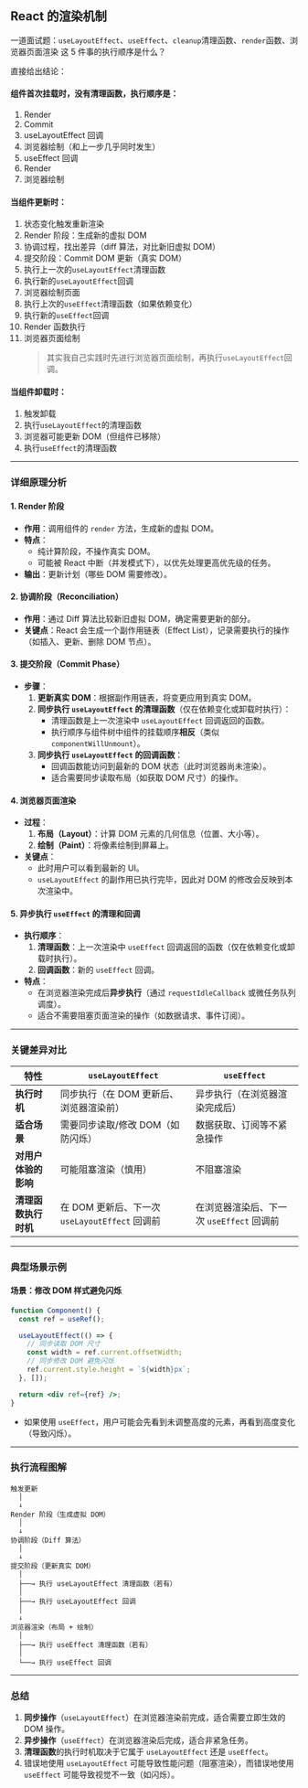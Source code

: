 ## React 的渲染机制

一道面试题：`useLayoutEffect`、`useEffect`、`cleanup`清理函数、`render`函数、浏览器页面渲染 这 5 件事的执行顺序是什么？

直接给出结论：

#### 组件首次挂载时，没有清理函数，执行顺序是：

1. Render
2. Commit
3. useLayoutEffect 回调
4. 浏览器绘制（和上一步几乎同时发生）
5. useEffect 回调
6. Render
7. 浏览器绘制

#### 当组件更新时：

1. 状态变化触发重新渲染
2. Render 阶段：生成新的虚拟 DOM
3. 协调过程，找出差异（diff 算法，对比新旧虚拟 DOM）
4. 提交阶段：Commit DOM 更新（真实 DOM）
5. 执行上一次的`useLayoutEffect`清理函数
6. 执行新的`useLayoutEffect`回调
7. 浏览器绘制页面
8. 执行上次的`useEffect`清理函数（如果依赖变化）
9. 执行新的`useEffect`回调
10. Render 函数执行
11. 浏览器页面绘制
    > 其实我自己实践时先进行浏览器页面绘制，再执行`useLayoutEffect`回调。

#### 当组件卸载时：

1. 触发卸载
2. 执行`useLayoutEffect`的清理函数
3. 浏览器可能更新 DOM（但组件已移除）
4. 执行`useEffect`的清理函数

---

### 详细原理分析

#### 1. **Render 阶段**

- **作用**：调用组件的 `render` 方法，生成新的虚拟 DOM。
- **特点**：
  - 纯计算阶段，不操作真实 DOM。
  - 可能被 React 中断（并发模式下），以优先处理更高优先级的任务。
- **输出**：更新计划（哪些 DOM 需要修改）。

#### 2. **协调阶段（Reconciliation）**

- **作用**：通过 Diff 算法比较新旧虚拟 DOM，确定需要更新的部分。
- **关键点**：React 会生成一个副作用链表（Effect List），记录需要执行的操作（如插入、更新、删除 DOM 节点）。

#### 3. **提交阶段（Commit Phase）**

- **步骤**：
  1. **更新真实 DOM**：根据副作用链表，将变更应用到真实 DOM。
  2. **同步执行 `useLayoutEffect` 的清理函数**（仅在依赖变化或卸载时执行）：
     - 清理函数是上一次渲染中 `useLayoutEffect` 回调返回的函数。
     - 执行顺序与组件树中组件的挂载顺序**相反**（类似 `componentWillUnmount`）。
  3. **同步执行 `useLayoutEffect` 的回调函数**：
     - 回调函数能访问到最新的 DOM 状态（此时浏览器尚未渲染）。
     - 适合需要同步读取布局（如获取 DOM 尺寸）的操作。

#### 4. **浏览器页面渲染**

- **过程**：
  1. **布局（Layout）**：计算 DOM 元素的几何信息（位置、大小等）。
  2. **绘制（Paint）**：将像素绘制到屏幕上。
- **关键点**：
  - 此时用户可以看到最新的 UI。
  - `useLayoutEffect` 的副作用已执行完毕，因此对 DOM 的修改会反映到本次渲染中。

#### 5. **异步执行 `useEffect` 的清理和回调**

- **执行顺序**：
  1. **清理函数**：上一次渲染中 `useEffect` 回调返回的函数（仅在依赖变化或卸载时执行）。
  2. **回调函数**：新的 `useEffect` 回调。
- **特点**：
  - 在浏览器渲染完成后**异步执行**（通过 `requestIdleCallback` 或微任务队列调度）。
  - 适合不需要阻塞页面渲染的操作（如数据请求、事件订阅）。

---

### **关键差异对比**

| 特性                 | `useLayoutEffect`                              | `useEffect`                               |
| -------------------- | ---------------------------------------------- | ----------------------------------------- |
| **执行时机**         | 同步执行（在 DOM 更新后、浏览器渲染前）        | 异步执行（在浏览器渲染完成后）            |
| **适合场景**         | 需要同步读取/修改 DOM（如防闪烁）              | 数据获取、订阅等不紧急操作                |
| **对用户体验的影响** | 可能阻塞渲染（慎用）                           | 不阻塞渲染                                |
| **清理函数执行时机** | 在 DOM 更新后、下一次 `useLayoutEffect` 回调前 | 在浏览器渲染后、下一次 `useEffect` 回调前 |

---

### **典型场景示例**

#### 场景：修改 DOM 样式避免闪烁

```jsx
function Component() {
  const ref = useRef();

  useLayoutEffect(() => {
    // 同步读取 DOM 尺寸
    const width = ref.current.offsetWidth;
    // 同步修改 DOM 避免闪烁
    ref.current.style.height = `${width}px`;
  }, []);

  return <div ref={ref} />;
}
```

- 如果使用 `useEffect`，用户可能会先看到未调整高度的元素，再看到高度变化（导致闪烁）。

---

### **执行流程图解**

```
触发更新
  │
  ↓
Render 阶段（生成虚拟 DOM）
  │
  ↓
协调阶段（Diff 算法）
  │
  ↓
提交阶段（更新真实 DOM）
  │
  ├──→ 执行 useLayoutEffect 清理函数（若有）
  │
  ├──→ 执行 useLayoutEffect 回调
  │
  ↓
浏览器渲染（布局 + 绘制）
  │
  ├──→ 执行 useEffect 清理函数（若有）
  │
  └──→ 执行 useEffect 回调
```

---

### **总结**

1. **同步操作**（`useLayoutEffect`）在浏览器渲染前完成，适合需要立即生效的 DOM 操作。
2. **异步操作**（`useEffect`）在浏览器渲染后完成，适合非紧急任务。
3. **清理函数**的执行时机取决于它属于 `useLayoutEffect` 还是 `useEffect`。
4. 错误地使用 `useLayoutEffect` 可能导致性能问题（阻塞渲染），而错误地使用 `useEffect` 可能导致视觉不一致（如闪烁）。
